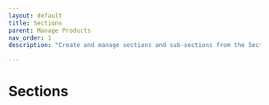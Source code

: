 ```yaml
---
layout: default
title: Sections
parent: Manage Products
nav_order: 1
description: "Create and manage sections and sub-sections from the Section"

---
```


# Sections

